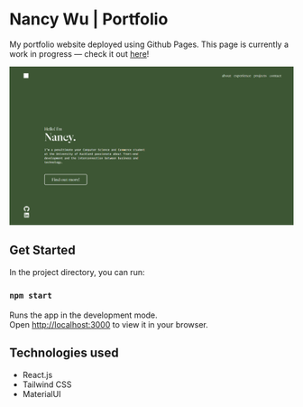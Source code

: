 # Nancy Wu | Portfolio

My portfolio website deployed using Github Pages. This page is currently a work in progress — check it out [here](https://nancywu45.github.io/personal-portfolio/)!

<img src="src\assets\portfolio_ss.png">

## Get Started

In the project directory, you can run:

### `npm start`

Runs the app in the development mode.\
Open [http://localhost:3000](http://localhost:3000) to view it in your browser.

## Technologies used

- React.js
- Tailwind CSS
- MaterialUI
